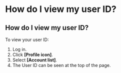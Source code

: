 # How do I view my user ID?

## How do I view my user ID?

To view your user ID:

1. Log in.&#x20;
2. Click **\[Profile icon]**.&#x20;
3. Select **\[Account list]**.&#x20;
4. The User ID can be seen at the top of the page.&#x20;
